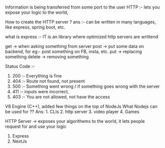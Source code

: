 Information is being transferred from some port to the user
HTTP :- lets you expose your logic to the world,

How to create the HTTP server ?
ans :- can be written in many languages, like express, spring boot, etc.

what is express :- IT is an library where optimized http servers are writtend

get -> when asking something from server
post -> put some data on backend, for eg:- post something on FB, insta, etc.
put -> replacing something
delete -> removing something

Status Code :-

1. 200 :- Everything is fine
2. 404 :- Route not found, not present
3. 500 :- Something went wrong / if something goes wrong with the server
4. 411 :- inputs were incorrect,
5. 403 :- You are not allowed, not have the access

V8 Engine (C++), added few things on the top of NodeJs
What Nodejs can be used for ??
Ans: 1. CLIs 2. http server 3. video player 4. Games

HTTP Server -> exposes your algorithems to the world, it lets people request for and use your logic

1. Express
2. NextJs
